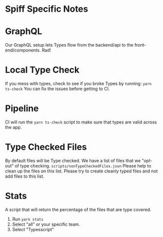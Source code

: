 # Spiff Specific Notes

# GraphQL

Our GraphQL setup lets Types flow from the backend/api to the front-end/components. Rad!

# Local Type Check

If you mess with types, check to see if you broke Types by running: `yarn ts-check`
You can fix the issues before getting to CI.

# Pipeline

CI will run the `yarn ts-check` script to make sure that types are valid across the app.

# Type Checked Files

By default files will be Type checked. We have a list of files that we "opt-out" of type checking.
`scripts/nonTypeCheckedFiles.json`
Please help to clean up the files on this list.
Please try to create cleanly typed files and not add files to this list.

# Stats

A script that will return the percentage of the files that are type covered.

1. Run `yarn stats`
2. Select "all" or your specific team.
3. Select "Typesscript"
